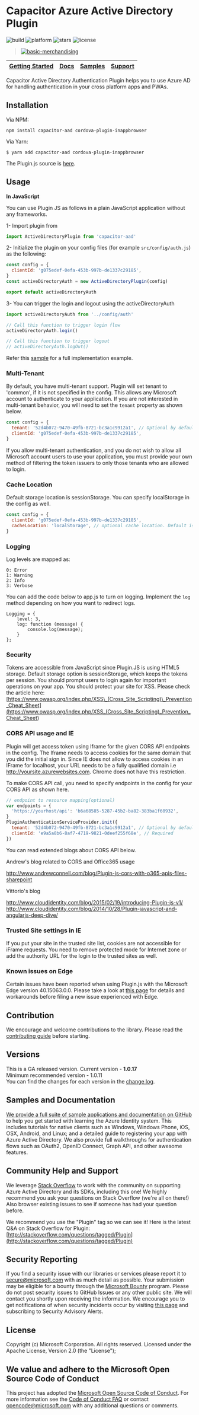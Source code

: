 # Capacitor Azure Active Directory Plugin

![build](https://img.shields.io/appveyor/ci/gruntjs/grunt.svg) ![platform](https://img.shields.io/node/v/react.svg) ![stars](https://img.shields.io/amo/stars/dustman.svg) ![license](https://img.shields.io/bower/l/bootstrap.svg)

> [![basic-merchandising](https://imgur.com/LNOYczf.png)](https://github.com/leopq)

| [Getting Started](https://github.com/Azure-Samples/active-directory-javascript-singlepageapp-dotnet-webapi) | [Docs](https://aka.ms/aaddev) | [Samples](https://github.com/azure-samples?query=active-directory) | [Support](README.md#community-help-and-support) |
| ----------------------------------------------------------------------------------------------------------- | ----------------------------- | ------------------------------------------------------------------ | ----------------------------------------------- |


Capacitor Active Directory Authentication Plugin helps you to use Azure AD for handling authentication in your cross platform apps and PWAs.

## Installation

Via NPM:

    npm install capacitor-aad cordova-plugin-inappbrowser

Via Yarn:

    $ yarn add capacitor-aad cordova-plugin-inappbrowser

The Plugin.js source is [here](https://github.com/AzureAD/azure-activedirectory-library-for-js/tree/master/lib/Plugin.js).

## Usage

**In JavaScript**

You can use Plugin JS as follows in a plain JavaScript application without any frameworks.

1- Import plugin from

```js
import ActiveDirectoryPlugin from 'capacitor-aad'
```

2- Initialize the plugin on your config files (for example `src/config/auth.js`) as the following:

```js
const config = {
  clientId: 'g075edef-0efa-453b-997b-de1337c29185',
}
const activeDirectoryAuth = new ActiveDirectoryPlugin(config)

export default activeDirectoryAuth
```

3- You can trigger the login and logout using the activeDirectoryAuth

```js
import activeDirectoryAuth from '../config/auth'

// Call this function to trigger login flow
activeDirectoryAuth.login()

// Call this function to trigger logout
// activeDirectoryAuth.logOut()
```

Refer this [sample](https://github.com/Azure-Samples/active-directory-javascript-singlepageapp-dotnet-webapi) for a full implementation example.

### Multi-Tenant

By default, you have multi-tenant support. Plugin will set tenant to 'common', if it is not specified in the config. This allows any Microsoft account to authenticate to your application. If you are not interested in multi-tenant behavior, you will need to set the `tenant` property as shown below.

```js
const config = {
  tenant: '52d4b072-9470-49fb-8721-bc3a1c9912a1', // Optional by default, it sends common
  clientId: 'g075edef-0efa-453b-997b-de1337c29185',
}
```

If you allow multi-tenant authentication, and you do not wish to allow all Microsoft account users to use your application, you must provide your own method of filtering the token issuers to only those tenants who are allowed to login.

### Cache Location

Default storage location is sessionStorage. You can specify localStorage in the config as well.

```js
const config = {
  clientId: 'g075edef-0efa-453b-997b-de1337c29185',
  cacheLocation: 'localStorage', // optional cache location. Default is sessionStorage
}
```

### Logging

Log levels are mapped as:

    0: Error
    1: Warning
    2: Info
    3: Verbose

You can add the code below to app.js to turn on logging. Implement the `log` method depending on how you want to redirect logs.

    Logging = {
        level: 3,
        log: function (message) {
            console.log(message);
        }
    };

### Security

Tokens are accessible from JavaScript since Plugin.JS is using HTML5 storage. Default storage option is sessionStorage, which keeps the tokens per session. You should prompt users to login again for important operations on your app.
You should protect your site for XSS. Please check the article here: [https://www.owasp.org/index.php/XSS\_(Cross_Site_Scripting)\_Prevention_Cheat_Sheet](<https://www.owasp.org/index.php/XSS_(Cross_Site_Scripting)_Prevention_Cheat_Sheet>)

### CORS API usage and IE

Plugin will get access token using Iframe for the given CORS API endpoints in the config. The Iframe needs to access cookies for the same domain that you did the initial sign in. Since IE does not allow to access cookies in an IFrame for localhost, your URL needs to be a fully qualified domain i.e http://yoursite.azurewebsites.com. Chrome does not have this restriction.

To make CORS API call, you need to specify endpoints in the config for your CORS API as shown here.

```js
// endpoint to resource mapping(optional)
var endpoints = {
  'https://yourhost/api': 'b6a68585-5287-45b2-ba82-383ba1f60932',
}
PluginAuthenticationServiceProvider.init({
  tenant: '52d4b072-9470-49fb-8721-bc3a1c9912a1', // Optional by default, it sends common
  clientId: 'e9a5a8b6-8af7-4719-9821-0deef255f68e', // Required
})
```

You can read extended blogs about CORS API below.

Andrew's blog related to CORS and Office365 usage

http://www.andrewconnell.com/blog/Plugin-js-cors-with-o365-apis-files-sharepoint

Vittorio's blog

http://www.cloudidentity.com/blog/2015/02/19/introducing-Plugin-js-v1/
http://www.cloudidentity.com/blog/2014/10/28/Plugin-javascript-and-angularjs-deep-dive/

### Trusted Site settings in IE

If you put your site in the trusted site list, cookies are not accessible for iFrame requests. You need to remove protected mode for Internet zone or add the authority URL for the login to the trusted sites as well.

### Known issues on Edge

Certain issues have been reported when using Plugin.js with the Microsoft Edge version 40.15063.0.0. Please take a look at [this page](https://github.com/AzureAD/azure-activedirectory-library-for-js/wiki/Known-issues-on-Edge) for details and workarounds before filing a new issue experienced with Edge.

## Contribution

We encourage and welcome contributions to the library. Please read the [contributing guide](./contributing.md) before starting.

## Versions

This is a GA released version. Current version - **1.0.17**  
Minimum recommended version - 1.0.11  
You can find the changes for each version in the [change log](https://github.com/AzureAD/azure-activedirectory-library-for-js/blob/master/changelog.txt).

## Samples and Documentation

[We provide a full suite of sample applications and documentation on GitHub](https://github.com/azure-samples?query=active-directory) to help you get started with learning the Azure Identity system. This includes tutorials for native clients such as Windows, Windows Phone, iOS, OSX, Android, and Linux; and a detailed guide to registering your app with Azure Active Directory. We also provide full walkthroughs for authentication flows such as OAuth2, OpenID Connect, Graph API, and other awesome features.

## Community Help and Support

We leverage [Stack Overflow](http://stackoverflow.com/) to work with the community on supporting Azure Active Directory and its SDKs, including this one! We highly recommend you ask your questions on Stack Overflow (we're all on there!) Also browser existing issues to see if someone has had your question before.

We recommend you use the "Plugin" tag so we can see it! Here is the latest Q&A on Stack Overflow for Plugin: [http://stackoverflow.com/questions/tagged/Plugin](http://stackoverflow.com/questions/tagged/Plugin)

## Security Reporting

If you find a security issue with our libraries or services please report it to [secure@microsoft.com](mailto:secure@microsoft.com) with as much detail as possible. Your submission may be eligible for a bounty through the [Microsoft Bounty](http://aka.ms/bugbounty) program. Please do not post security issues to GitHub Issues or any other public site. We will contact you shortly upon receiving the information. We encourage you to get notifications of when security incidents occur by visiting [this page](https://technet.microsoft.com/en-us/security/dd252948) and subscribing to Security Advisory Alerts.

## License

Copyright (c) Microsoft Corporation. All rights reserved. Licensed under the Apache License, Version 2.0 (the "License");

## We value and adhere to the Microsoft Open Source Code of Conduct

This project has adopted the [Microsoft Open Source Code of Conduct](https://opensource.microsoft.com/codeofconduct/). For more information see the [Code of Conduct FAQ](https://opensource.microsoft.com/codeofconduct/faq/) or contact [opencode@microsoft.com](mailto:opencode@microsoft.com) with any additional questions or comments.

